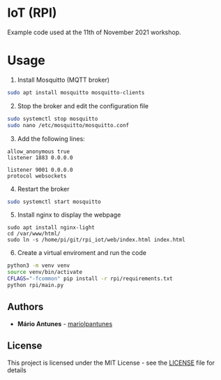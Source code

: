 # IoT (RPI)

Example code used at the 11th of November 2021 workshop.

# Usage

1. Install Mosquitto (MQTT broker)

```bash
sudo apt install mosquitto mosquitto-clients
```

2. Stop the broker and edit the configuration file

```bash
sudo systemctl stop mosquitto
sudo nano /etc/mosquitto/mosquitto.conf
```

3. Add the following lines:

```
allow_anonymous true
listener 1883 0.0.0.0

listener 9001 0.0.0.0
protocol websockets
```

4. Restart the broker

```bash
sudo systemctl start mosquitto
```

5. Install nginx to display the webpage

```
sudo apt install nginx-light
cd /var/www/html/
sudo ln -s /home/pi/git/rpi_iot/web/index.html index.html
```

6. Create a virtual enviroment and run the code

```bash
python3 -m venv venv
source venv/bin/activate
CFLAGS="-fcommon" pip install -r rpi/requirements.txt
python rpi/main.py
```

## Authors

* **Mário Antunes** - [mariolpantunes](https://github.com/mariolpantunes)

## License

This project is licensed under the MIT License - see the [LICENSE](LICENSE) file for details